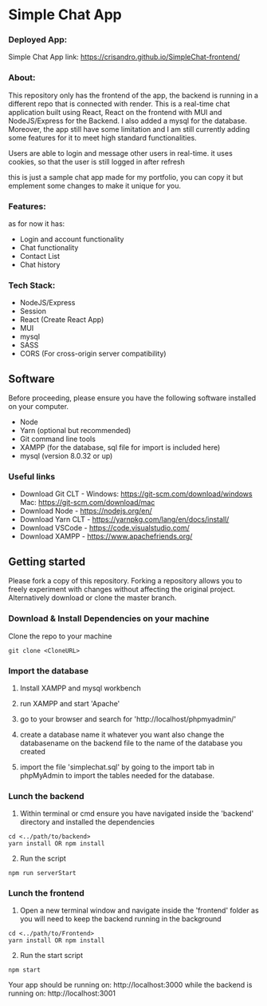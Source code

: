 # Simple Chat App

### Deployed App: 
 Simple Chat App link: https://crisandro.github.io/SimpleChat-frontend/

### About:

This repository only has the frontend of the app, the backend is running in a different repo that is connected with render.
This is a real-time chat application built using React, React on the frontend with MUI and NodeJS/Express for the Backend. I also added a mysql for the database.
Moreover, the app still have some limitation and I am still currently adding some features for it to meet high standard functionalities.

Users are able to login and message other users in real-time.
it uses cookies, so that the user is still logged in after refresh

this is just a sample chat app made for my portfolio, you can copy it but emplement some changes to make it unique for you.

### Features:
as for now it has:
*	Login and account functionality
* Chat functionality
*	Contact List 
*	Chat history

### Tech Stack:
* NodeJS/Express
* Session
* React (Create React App)
* MUI
* mysql
* SASS
* CORS (For cross-origin server compatibility)

## Software 
Before proceeding, please ensure you have the following software installed on your computer.

* Node
* Yarn (optional but recommended)
* Git command line tools
* XAMPP (for the database, sql file for import is included here)
* mysql (version 8.0.32 or up)

### Useful links

* Download Git CLT - Windows: https://git-scm.com/download/windows Mac: https://git-scm.com/download/mac
* Download Node - https://nodejs.org/en/
* Download Yarn CLT - https://yarnpkg.com/lang/en/docs/install/
* Download VSCode - https://code.visualstudio.com/
* Download XAMPP - https://www.apachefriends.org/

## Getting started

Please fork a copy of this repository. Forking a repository allows you to freely experiment with changes without affecting the original project. Alternatively download or clone the master branch.

### Download & Install Dependencies on your machine 

Clone the repo to your machine 

```
git clone <CloneURL>
```

### Import the database

1) Install XAMPP and mysql workbench 

2) run XAMPP and start 'Apache'

3) go to your browser and search for 'http://localhost/phpmyadmin/'

4) create a database name it whatever you want also change the databasename on the backend file to the name of the database you created

5) import the file 'simplechat.sql' by going to the import tab in phpMyAdmin to import the tables needed for the database.

### Lunch the backend

1)	Within terminal or cmd ensure you have navigated inside the 'backend' directory and installed the dependencies

```
cd <../path/to/backend> 
yarn install OR npm install
```

2) Run the script

``` 
npm run serverStart
```

### Lunch the frontend

1) Open a new terminal window and navigate inside the 'frontend' folder as you will need to keep the backend running in the background

```
cd <../path/to/Frontend> 
yarn install OR npm install
```

2) Run the start script

``` 
npm start
```

Your app should be running on: http://localhost:3000
while the backend is running on: http://localhost:3001
